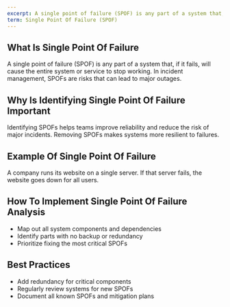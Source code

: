 ```yaml
---
excerpt: A single point of failure (SPOF) is any part of a system that, if it fails, will cause the entire system or service to stop working.
term: Single Point Of Failure (SPOF)
---
```

## What Is Single Point Of Failure

A single point of failure (SPOF) is any part of a system that, if it fails, will cause the entire system or service to stop working. In incident management, SPOFs are risks that can lead to major outages.

## Why Is Identifying Single Point Of Failure Important

Identifying SPOFs helps teams improve reliability and reduce the risk of major incidents. Removing SPOFs makes systems more resilient to failures.

## Example Of Single Point Of Failure

A company runs its website on a single server. If that server fails, the website goes down for all users.

## How To Implement Single Point Of Failure Analysis

- Map out all system components and dependencies
- Identify parts with no backup or redundancy
- Prioritize fixing the most critical SPOFs

## Best Practices

- Add redundancy for critical components
- Regularly review systems for new SPOFs
- Document all known SPOFs and mitigation plans